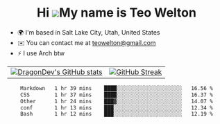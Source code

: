 <div align="center">
  
# Hi ![](https://user-images.githubusercontent.com/18350557/176309783-0785949b-9127-417c-8b55-ab5a4333674e.gif)My name is Teo Welton
</div>

*   🌍  I'm based in Salt Lake City, Utah, United States
*   ✉️  You can contact me at [teowelton@gmail.com](mailto:teowelton@gmail.com)
*   ⚡  I use Arch btw

<div align="center">

|||
|:-------------------------:|:-------------------------:|
| [![DragonDev's GitHub stats](https://github-readme-stats.vercel.app/api?username=DragonDev07&bg_color=1e1e2e&text_color=cdd6f4&icon_color=cba6f7&title_color=94e2d5)](https://github.com/DragonDev07) | [![GitHub Streak](https://streak-stats.demolab.com?user=DragonDev07&theme=catppuccin-mocha)](https://git.io/streak-stats) |

<!--START_SECTION:waka-->

```txt
Markdown   1 hr 39 mins    ████░░░░░░░░░░░░░░░░░░░░░   16.56 %
CSS        1 hr 37 mins    ████░░░░░░░░░░░░░░░░░░░░░   16.37 %
Other      1 hr 24 mins    ███▓░░░░░░░░░░░░░░░░░░░░░   14.07 %
conf       1 hr 13 mins    ███░░░░░░░░░░░░░░░░░░░░░░   12.34 %
Bash       1 hr 12 mins    ███░░░░░░░░░░░░░░░░░░░░░░   12.19 %
```

<!--END_SECTION:waka-->

</div>
